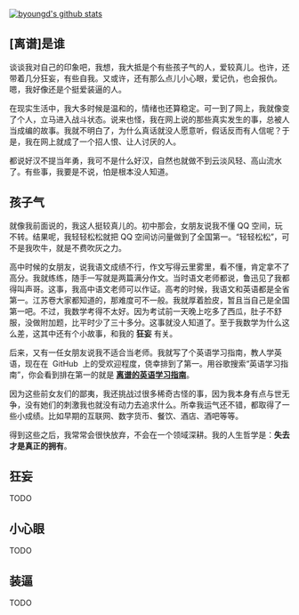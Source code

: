 [![byoungd's github stats](https://github-readme-stats.vercel.app/api?username=byoungd&theme=dracula)](https://github.com/byoungd/)

## [离谱]是谁

谈谈我对自己的印象吧，我想，我大抵是个有些孩子气的人，爱较真儿。也许，还带着几分狂妄，有些自我。又或许，还有那么点儿小心眼，爱记仇，也会报仇。嗯，我好像还是个挺爱装逼的人。

在现实生活中，我大多时候是温和的，情绪也还算稳定。可一到了网上，我就像变了个人，立马进入战斗状态。说来也怪，我在网上说的那些真实发生的事，总被人当成编的故事。我就不明白了，为什么真话就没人愿意听，假话反而有人信呢？于是，我在网上就成了一个招人恨、让人讨厌的人。

都说好汉不提当年勇，我可不是什么好汉，自然也就做不到云淡风轻、高山流水了。有些事，我要是不说，怕是根本没人知道。

## 孩子气

就像我前面说的，我这人挺较真儿的。初中那会，女朋友说我不懂 QQ 空间，玩不转。结果呢，我轻轻松松就把 QQ 空间访问量做到了全国第一。“轻轻松松”，可不是我吹牛，就是不费吹灰之力。

高中时候的女朋友，说我语文成绩不行，作文写得云里雾里，看不懂，肯定拿不了高分。我就练练，随手一写就是两篇满分作文。当时语文老师都说，鲁迅见了我都得叫声哥。这事，我高中语文老师可以作证。高考的时候，我语文和英语都是全省第一。江苏卷大家都知道的，那难度可不一般。我就厚着脸皮，暂且当自己是全国第一吧。不过，我数学考得不太好。因为考试前一天晚上吃多了西瓜，肚子不舒服，没做附加题，比平时少了三十多分。这事就没人知道了。至于我数学为什么这么差，这其中还有个小故事，和我的 **狂妄** 有关。

后来，又有一任女朋友说我不适合当老师。我就写了个英语学习指南，教人学英语，现在在  GitHub  上的受欢迎程度，侥幸排到了第一。用谷歌搜索“英语学习指南”，你会看到排在第一的就是 [**离谱的英语学习指南**](https://github.com/byoungd/English-level-up-tips)。

因为这些前女友们的鄙夷，我还挑战过很多稀奇古怪的事，因为我本身有点与世无争，没有她们的刺激我也就没有动力去追求什么。所幸我运气还不错，都取得了一些小成绩。比如早期的互联网、数字货币、餐饮、酒店、酒吧等等。

得到这些之后，我常常会很快放弃，不会在一个领域深耕。我的人生哲学是：**失去才是真正的拥有**。

## 狂妄

TODO

## 小心眼

TODO

## 装逼

TODO
